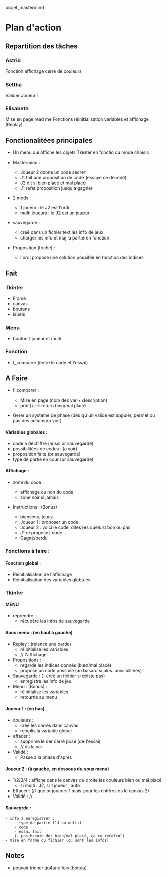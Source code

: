 projet_mastermind

# Plan d'action

## Repartition des tâches

### Astrid

Fonction affichage carré de couleurs

### Settha

Valider Joueur 1

### Elisabeth

Mise en page read me
Fonctions réinitialisation variables et affichage (Replay)

## Fonctionalitées principales

- Un menu qui affiche les objets Tkinter en fonctio du mode choisis
- Mastermind :
    - Joueur 2 donne un code secret
    - J1 fait une proposition de code (essaye de décodé)
    - J2 dit si bien placé et mal placé
    - J1 refet proposition jusqu'a gagner
- 2 mods :
    - 1 joueur : le J2 est l'ordi 
    - multi joueurs : le J2 est un joueur

- sauvegarde :
    - créé dans un fichier text les info de jeux
    - charger les info et maj la partie en fonction
- Proposition (triche) :
    - l'ordi propose une solution possible en fonction des indices


## Fait
### Tkinter
- Frame
- canvas
- boutons
- labels

### Menu
- bouton 1 joueur et multi

### Fonction

- f_comparer (entre le code et l'essai)

## A Faire

- f_comparer :
    - Mise en page (nom des var + description)
    - print() --> return bien/mal placé

- Gerer un systeme de phase (dès qu'un validé est appuier, permet ou pas des actions)(a voir)

#### Variables globales :

- code a déchiffré (aussi pr sauvegarde)
- possibilitées de codes : (a voir)
- proposition faite (pr sauvegarde)
- type de partie en cour (pr sauvegarde)

#### Affichage :

- zone du code :
    - affichage ou non du code
    - zone noir si jamais

- Instructions : (Bonus)
    - bienvenu, jouez
    - Joueur 1 : proposer un code
    - Joueur 2 : voici le code, dites les quels st bon ou pas
    - J1 re proposez code
    ...
    - Gagné/perdu

### Fonctions à faire :

#### Fonction global :

- Réinitialisation de l'affichage
- Réinitialisation des variables globales

### Tkinter

#### MENU
- reprendre :
    - récupère les infos de sauvegarde

#### Sous menu : (en haut à gauche)
- Replay : (relance une partie)
    - réinitialise les variables
    - // l'affichage
- Propositions :
    - regarde les indices donnés (bien/mal placé)
    - propose un code possible (au hasard si plus. possibilitées)
- Sauvegarde :
    (- créé un fichier si existe pas)
    - enregistre les info de jeu
- Menu : (Bonus) :
    - réinitialise les variables
    - retourne au menu

#### Joueur 1 : (en bas)
- couleurs :
    - créé les carrés dans canvas
    - remplis la variable global
- effacer :
    - supprime le der carré posé (de l'essai)
    - // ds la var
- Validé :
    - Passe à la phase d'après

#### Joueur 2 : (à gauche, en dessous du sous menu)
- 1/2/3/4 : affiche dans le canvas de droite les couleurs bien ou mal placé
    - si multi : J2, si 1 joueur : auto
- Effacer : (// que pr joueurs 1 mais pour les chiffres ds le canvas 2)
- Validé : //

#### Sauvegrde :
    - info a enregistrer :
        - type de partie (1J ou multi)
        - code
        - essai fait
        (- pas besoin des bien/mal placé, ça ce recalcul)
    - mise en forme du fichier (où sont les infos)


## Notes
- pouvoir tricher qu4une fois (bonus)